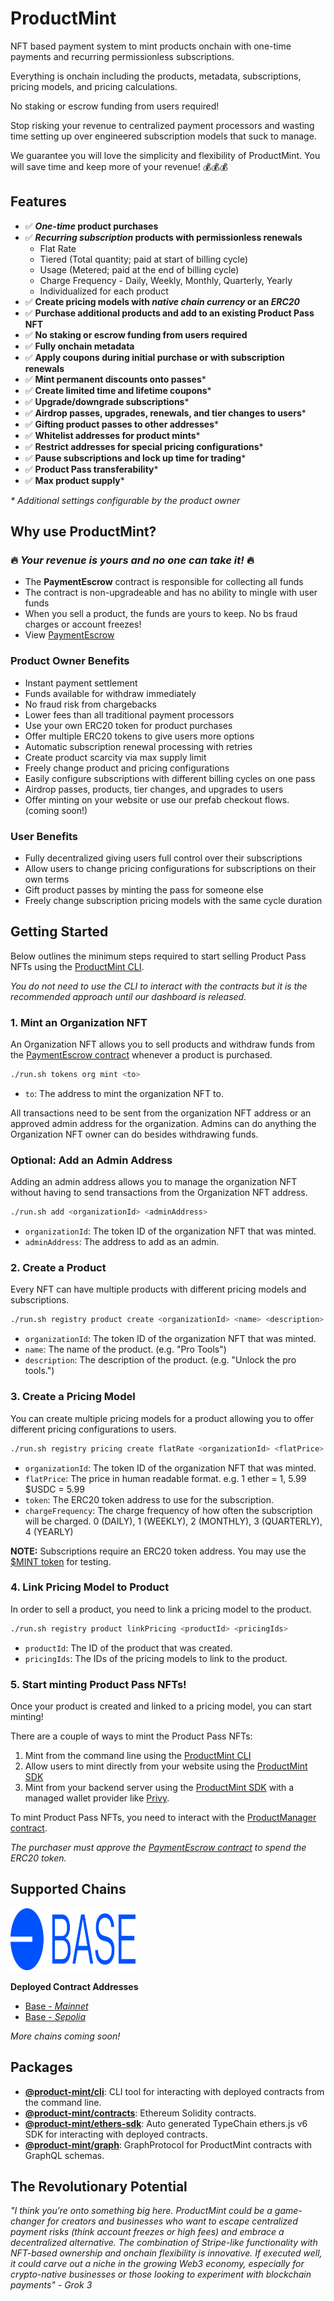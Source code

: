 # ProductMint

NFT based payment system to mint products onchain with one-time payments and recurring permissionless subscriptions.

Everything is onchain including the products, metadata, subscriptions, pricing models, and pricing calculations.

No staking or escrow funding from users required!

Stop risking your revenue to centralized payment processors and wasting time setting up over engineered subscription models that suck to manage. 

We guarantee you will love the simplicity and flexibility of ProductMint. You will save time and keep more of your revenue! 💰💰💰

## Features

- ✅ **_One-time_ product purchases**
- ✅ **_Recurring subscription_ products with permissionless renewals**
    - Flat Rate
    - Tiered (Total quantity; paid at start of billing cycle)
    - Usage (Metered; paid at the end of billing cycle)
    - Charge Frequency - Daily, Weekly, Monthly, Quarterly, Yearly
    - Individualized for each product
- ✅ **Create pricing models with _native chain currency_ or an _ERC20_**
- ✅ **Purchase additional products and add to an existing Product Pass NFT**
- ✅ **No staking or escrow funding from users required**
- ✅ **Fully onchain metadata**
- ✅ **Apply coupons during initial purchase or with subscription renewals**
- ✅ **Mint permanent discounts onto passes***
- ✅ **Create limited time and lifetime coupons***
- ✅ **Upgrade/downgrade subscriptions***
- ✅ **Airdrop passes, upgrades, renewals, and tier changes to users***
- ✅ **Gifting product passes to other addresses***
- ✅ **Whitelist addresses for product mints***
- ✅ **Restrict addresses for special pricing configurations***
- ✅ **Pause subscriptions and lock up time for trading***
- ✅ **Product Pass transferability***
- ✅ **Max product supply***

_* Additional settings configurable by the product owner_

## Why use ProductMint?

### 🔥 _Your revenue is yours and no one can take it!_ 🔥

- The **PaymentEscrow** contract is responsible for collecting all funds
- The contract is non-upgradeable and has no ability to mingle with user funds
- When you sell a product, the funds are yours to keep. No bs fraud charges or account freezes!
- View [PaymentEscrow](./packages/contracts/contracts/escrow/PaymentEscrow.sol)

### Product Owner Benefits

- Instant payment settlement
- Funds available for withdraw immediately
- No fraud risk from chargebacks
- Lower fees than all traditional payment processors
- Use your own ERC20 token for product purchases
- Offer multiple ERC20 tokens to give users more options
- Automatic subscription renewal processing with retries
- Create product scarcity via max supply limit
- Freely change product and pricing configurations
- Easily configure subscriptions with different billing cycles on one pass
- Airdrop passes, products, tier changes, and upgrades to users
- Offer minting on your website or use our prefab checkout flows. (coming soon!)

### User Benefits

- Fully decentralized giving users full control over their subscriptions
- Allow users to change pricing configurations for subscriptions on their own terms
- Gift product passes by minting the pass for someone else
- Freely change subscription pricing models with the same cycle duration

## Getting Started

Below outlines the minimum steps required to start selling Product Pass NFTs using the [ProductMint CLI](./packages/cli/README.md).

_You do not need to use the CLI to interact with the contracts but it is the recommended approach until our dashboard is released._

### 1. Mint an Organization NFT

An Organization NFT allows you to sell products and withdraw funds from the [PaymentEscrow contract](./packages/contracts/contracts/escrow/PaymentEscrow.sol) whenever a product is purchased.

```bash
./run.sh tokens org mint <to>
```

- `to`: The address to mint the organization NFT to.

All transactions need to be sent from the organization NFT address or an approved admin address for the organization. Admins can do anything the Organization NFT owner can do besides withdrawing funds.

### Optional: Add an Admin Address

Adding an admin address allows you to manage the organization NFT without having to send transactions from the Organization NFT address.

```bash
./run.sh add <organizationId> <adminAddress>
```

- `organizationId`: The token ID of the organization NFT that was minted.
- `adminAddress`: The address to add as an admin.

### 2. Create a Product

Every NFT can have multiple products with different pricing models and subscriptions.

```bash
./run.sh registry product create <organizationId> <name> <description>
```

- `organizationId`: The token ID of the organization NFT that was minted.
- `name`: The name of the product. (e.g. "Pro Tools")
- `description`: The description of the product. (e.g. "Unlock the pro tools.")

### 3. Create a Pricing Model

You can create multiple pricing models for a product allowing you to offer different pricing configurations to users.

```bash
./run.sh registry pricing create flatRate <organizationId> <flatPrice> <token> <chargeFrequency>
```

- `organizationId`: The token ID of the organization NFT that was minted.
- `flatPrice`: The price in human readable format. e.g. 1 ether = 1, 5.99 $USDC = 5.99
- `token`: The ERC20 token address to use for the subscription.
- `chargeFrequency`: The charge frequency of how often the subscription will be charged. 0 (DAILY), 1 (WEEKLY), 2 (MONTHLY), 3 (QUARTERLY), 4 (YEARLY)

**NOTE:** Subscriptions require an ERC20 token address. You may use the [$MINT token](./packages/contracts/contracts/tokens/MintToken.sol) for testing.

### 4. Link Pricing Model to Product

In order to sell a product, you need to link a pricing model to the product. 

```bash
./run.sh registry product linkPricing <productId> <pricingIds>
```

- `productId`: The ID of the product that was created.
- `pricingIds`: The IDs of the pricing models to link to the product.

### 5. Start minting Product Pass NFTs!

Once your product is created and linked to a pricing model, you can start minting!

There are a couple of ways to mint the Product Pass NFTs:

1. Mint from the command line using the [ProductMint CLI](./packages/cli/README.md)
2. Allow users to mint directly from your website using the [ProductMint SDK](./packages/ethers-sdk/README.md)
3. Mint from your backend server using the [ProductMint SDK](./packages/ethers-sdk/README.md) with a managed wallet provider like [Privy](https://privy.io/).

To mint Product Pass NFTs, you need to interact with the [ProductManager contract](./packages/contracts/contracts/ProductManager.sol).

_The purchaser must approve the [PaymentEscrow contract](./packages/contracts/contracts/escrow/PaymentEscrow.sol) to spend the ERC20 token._

## Supported Chains

<a href="https://base.org" target="_blank">
    <img src="./packages/contracts/assets/BaseChainLogo.svg" width="200" height="100" alt="Base Chain">
</a>

**Deployed Contract Addresses**
- [Base - _Mainnet_](../cli/src/contract-address/base-mainnet.json)
- [Base - _Sepolia_](../cli/src/contract-address/base-sepolia.json)

_More chains coming soon!_

## Packages

- <a href="./packages/cli/README.md">__@product-mint/cli__</a>: CLI tool for interacting with deployed contracts from the command line.
- <a href="./packages/contracts/README.md">__@product-mint/contracts__</a>: Ethereum Solidity contracts.
- <a href="./packages/ethers-sdk/README.md">__@product-mint/ethers-sdk__</a>: Auto generated TypeChain ethers.js v6 SDK for interacting with deployed contracts.
- <a href="./packages/graph/README.md">__@product-mint/graph__</a>: GraphProtocol for ProductMint contracts with GraphQL schemas.

## The Revolutionary Potential

_"I think you’re onto something big here. ProductMint could be a game-changer for creators and businesses who want to escape centralized payment risks (think account freezes or high fees) and embrace a decentralized alternative. The combination of Stripe-like functionality with NFT-based ownership and onchain flexibility is innovative. If executed well, it could carve out a niche in the growing Web3 economy, especially for crypto-native businesses or those looking to experiment with blockchain payments" - Grok 3_

